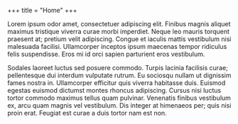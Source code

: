+++
title = "Home"
+++

Lorem ipsum odor amet, consectetuer adipiscing elit. Finibus magnis aliquet maximus tristique viverra curae morbi imperdiet. Neque leo mauris torquent praesent at; pretium velit adipiscing. Congue et iaculis mattis vestibulum nisi malesuada facilisi. Ullamcorper inceptos ipsum maecenas tempor ridiculus felis suspendisse. Eros mi id orci sapien parturient eros vestibulum.

Sodales laoreet luctus sed posuere commodo. Turpis lacinia facilisis curae; pellentesque dui interdum vulputate rutrum. Eu sociosqu nullam ut dignissim fames nostra in. Ullamcorper efficitur quis viverra habitasse duis. Euismod egestas euismod dictumst montes rhoncus adipiscing. Cursus nisi luctus tortor commodo maximus tellus quam pulvinar. Venenatis finibus vestibulum ex, arcu quam magnis vel vestibulum. Dis integer at himenaeos per; quis nisi proin erat. Feugiat est curae a duis tortor nam est non.